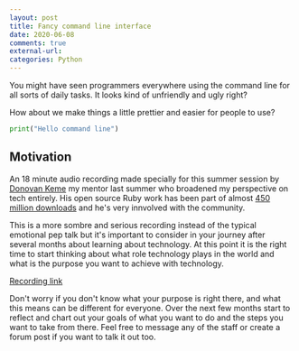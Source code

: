 ```yaml
---
layout: post
title: Fancy command line interface
date: 2020-06-08
comments: true
external-url:
categories: Python
---
```


You might have seen programmers everywhere using the command line for all sorts of daily tasks. It looks kind of unfriendly and ugly right?

How about we make things a little prettier and easier for people to use?

```python
print("Hello command line")
```

## Motivation

An 18 minute audio recording made specially for this summer session by [Donovan Keme](https://github.com/digitalextremist) my mentor last summer who broadened my perspective on tech entirely. His open source Ruby work has been part of almost [450 million downloads](https://rubygems.org/profiles/digitalextremist) and he's very innvolved with the community.

This is a more sombre and serious recording instead of the typical emotional pep talk but it's important to consider in your journey after several months about learning about technology. At this point it is the right time to start thinking about what role technology plays in the world and what is the purpose you want to achieve with technology. 

[Recording link](https://extremist.digital/audio/126-m20210504083039-5tp5-harsh.mp3
)

Don't worry if you don't know what your purpose is right there, and what this means can be different for everyone. Over the next few months start to reflect and chart out your goals of what you want to do and the steps you want to take from there. Feel free to message any of the staff or create a forum post if you want to talk it out too.

